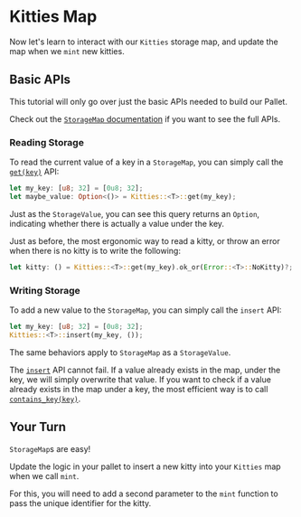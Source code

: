 # Kitties Map

Now let's learn to interact with our `Kitties` storage map, and update the map when we `mint` new kitties.

## Basic APIs

This tutorial will only go over just the basic APIs needed to build our Pallet.

Check out the [`StorageMap` documentation](https://docs.rs/frame-support/37.0.0/frame_support/storage/types/struct.StorageMap.html) if you want to see the full APIs.

### Reading Storage

To read the current value of a key in a `StorageMap`, you can simply call the [`get(key)`](https://paritytech.github.io/polkadot-sdk/master/frame_support/storage/types/struct.StorageMap.html#method.get) API:

```rust
let my_key: [u8; 32] = [0u8; 32];
let maybe_value: Option<()> = Kitties::<T>::get(my_key);
```

Just as the `StorageValue`, you can see this query returns an `Option`, indicating whether there is actually a value under the key.

Just as before, the most ergonomic way to read a kitty, or throw an error when there is no kitty is to write the following:

```rust
let kitty: () = Kitties::<T>::get(my_key).ok_or(Error::<T>::NoKitty)?;
```

### Writing Storage

To add a new value to the `StorageMap`, you can simply call the `insert` API:

```rust
let my_key: [u8; 32] = [0u8; 32];
Kitties::<T>::insert(my_key, ());
```

The same behaviors apply to `StorageMap` as a `StorageValue`.

The [`insert`](https://docs.rs/frame-support/37.0.0/frame_support/storage/types/struct.StorageMap.html#method.insert) API cannot fail. If a value already exists in the map, under the key, we will simply overwrite that value. If you want to check if a value already exists in the map under a key, the most efficient way is to call [`contains_key(key)`](https://docs.rs/frame-support/37.0.0/frame_support/storage/types/struct.StorageMap.html#method.contains_key).

## Your Turn

`StorageMap`s are easy!

Update the logic in your pallet to insert a new kitty into your `Kitties` map when we call `mint`.

For this, you will need to add a second parameter to the `mint` function to pass the unique identifier for the kitty.
